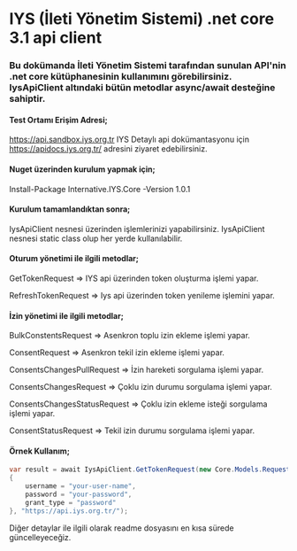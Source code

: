 # IYS (İleti Yönetim Sistemi) .net core 3.1 api client 
### Bu dokümanda İleti Yönetim Sistemi tarafından sunulan API'nin .net core kütüphanesinin kullanımını görebilirsiniz. IysApiClient altındaki bütün metodlar async/await desteğine sahiptir. 
#### Test Ortamı Erişim Adresi;
https://api.sandbox.iys.org.tr
IYS Detaylı api dokümantasyonu için https://apidocs.iys.org.tr/ adresini ziyaret edebilirsiniz. 
#### Nuget üzerinden kurulum yapmak için;
Install-Package Internative.IYS.Core -Version 1.0.1 
#### Kurulum tamamlandıktan sonra;
IysApiClient nesnesi üzerinden işlemlerinizi yapabilirsiniz. IysApiClient nesnesi static class olup her yerde kullanılabilir. 
#### Oturum yönetimi ile ilgili metodlar;
GetTokenRequest =>  IYS api üzerinden token oluşturma işlemi yapar. 

RefreshTokenRequest => Iys api üzerinden token yenileme işlemini yapar. 
#### İzin yönetimi ile ilgili metodlar;
BulkConstentsRequest => Asenkron toplu izin ekleme işlemi yapar. 

ConsentRequest => Asenkron tekil izin ekleme işlemi yapar. 

ConsentsChangesPullRequest => İzin hareketi sorgulama işlemi yapar. 

ConsentsChangesRequest => Çoklu izin durumu sorgulama işlemi yapar. 

ConsentsChangesStatusRequest => Çoklu izin ekleme isteği sorgulama işlemi yapar. 

ConsentStatusRequest => Tekil izin durumu sorgulama işlemi yapar. 

#### Örnek Kullanım;

```csharp
var result = await IysApiClient.GetTokenRequest(new Core.Models.Request.IysTokenRequest
{
    username = "your-user-name",
    password = "your-password",
    grant_type = "password"
}, "https://api.iys.org.tr/");
```


Diğer detaylar ile ilgili olarak readme dosyasını en kısa sürede güncelleyeceğiz.
